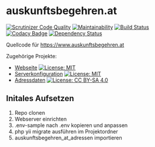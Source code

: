 # auskunftsbegehren.at


[![Scrutinizer Code Quality](https://scrutinizer-ci.com/g/cyber-perikarp/auskunftsbegehren_at/badges/quality-score.png?b=master)](https://scrutinizer-ci.com/g/cyber-perikarp/auskunftsbegehren_at/?branch=master)
[![Maintainability](https://api.codeclimate.com/v1/badges/6225f49da0e0ccaa7fde/maintainability)](https://codeclimate.com/github/cyber-perikarp/auskunftsbegehren_at/maintainability)
[![Build Status](https://travis-ci.org/cyber-perikarp/auskunftsbegehren_at.svg?branch=master)](https://travis-ci.org/cyber-perikarp/auskunftsbegehren_at)
[![Codacy Badge](https://api.codacy.com/project/badge/Grade/7f0a7585d0dd416ca7f2137c99812b4e)](https://www.codacy.com/app/deadda7a/auskunftsbegehren_at?utm_source=github.com&amp;utm_medium=referral&amp;utm_content=cyber-perikarp/auskunftsbegehren_at&amp;utm_campaign=Badge_Grade)
[![Dependency Status](https://www.versioneye.com/user/projects/5a325db20fb24f703eb74376/badge.svg?style=flat-square)](https://www.versioneye.com/user/projects/5a325db20fb24f703eb74376)

Quellcode für https://www.auskunftsbegehren.at

Zugehörige Projekte:
* [Webseite](https://github.com/cyber-perikarp/auskunftsbegehren_at) [![License: MIT](https://img.shields.io/badge/License-MIT-yellow.svg)](https://opensource.org/licenses/MIT)
* [Serverkonfiguration](https://github.com/cyber-perikarp/auskunftsbegehren_at_serverconfig) [![License: MIT](https://img.shields.io/badge/License-MIT-yellow.svg)](https://opensource.org/licenses/MIT)
* [Adressdaten](https://github.com/cyber-perikarp/auskunftsbegehren_at_adressen) [![License: CC BY-SA 4.0](https://img.shields.io/badge/License-CC%20BY--SA%204.0-lightgrey.svg)](https://creativecommons.org/licenses/by-sa/4.0/)

## Initales Aufsetzen
1. Repo clonen
2. Webserver einrichten
3. .env-sample nach .env kopieren und anpassen
4. php yii migrate ausführen im Projektordner
5. auskunftsbegehren_at_adressen importieren
